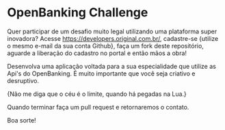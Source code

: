 # OpenBanking Challenge

Quer participar de um desafio muito legal utilizando uma plataforma super inovadora? 
Acesse https://developers.original.com.br/, cadastre-se {utilize o mesmo e-mail da sua conta Github}, faça um fork 
deste repositório, aguarde a liberação do cadastro no portal e então mãos a obra!

Desenvolva uma aplicação voltada para a sua especialidade que utilize as Api's do OpenBanking. É muito importante que você 
seja criativo e desruptivo.

{Não me diga que o céu é o limite, quando há pegadas na Lua.}

Quando terminar faça um pull request e retornaremos o contato.

Boa sorte!
